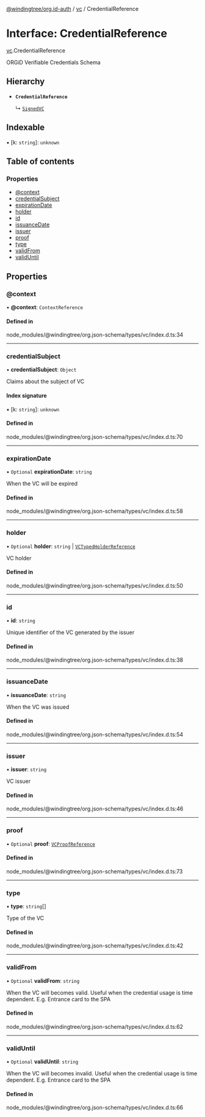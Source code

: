 [@windingtree/org.id-auth](../README.md) / [vc](../modules/vc.md) / CredentialReference

# Interface: CredentialReference

[vc](../modules/vc.md).CredentialReference

ORGiD Verifiable Credentials Schema

## Hierarchy

- **`CredentialReference`**

  ↳ [`SignedVC`](vc.SignedVC.md)

## Indexable

▪ [k: `string`]: `unknown`

## Table of contents

### Properties

- [@context](vc.CredentialReference.md#@context)
- [credentialSubject](vc.CredentialReference.md#credentialsubject)
- [expirationDate](vc.CredentialReference.md#expirationdate)
- [holder](vc.CredentialReference.md#holder)
- [id](vc.CredentialReference.md#id)
- [issuanceDate](vc.CredentialReference.md#issuancedate)
- [issuer](vc.CredentialReference.md#issuer)
- [proof](vc.CredentialReference.md#proof)
- [type](vc.CredentialReference.md#type)
- [validFrom](vc.CredentialReference.md#validfrom)
- [validUntil](vc.CredentialReference.md#validuntil)

## Properties

### @context

• **@context**: `ContextReference`

#### Defined in

node_modules/@windingtree/org.json-schema/types/vc/index.d.ts:34

___

### credentialSubject

• **credentialSubject**: `Object`

Claims about the subject of VC

#### Index signature

▪ [k: `string`]: `unknown`

#### Defined in

node_modules/@windingtree/org.json-schema/types/vc/index.d.ts:70

___

### expirationDate

• `Optional` **expirationDate**: `string`

When the VC will be expired

#### Defined in

node_modules/@windingtree/org.json-schema/types/vc/index.d.ts:58

___

### holder

• `Optional` **holder**: `string` \| [`VCTypedHolderReference`](vc.VCTypedHolderReference.md)

VC holder

#### Defined in

node_modules/@windingtree/org.json-schema/types/vc/index.d.ts:50

___

### id

• **id**: `string`

Unique identifier of the VC generated by the issuer

#### Defined in

node_modules/@windingtree/org.json-schema/types/vc/index.d.ts:38

___

### issuanceDate

• **issuanceDate**: `string`

When the VC was issued

#### Defined in

node_modules/@windingtree/org.json-schema/types/vc/index.d.ts:54

___

### issuer

• **issuer**: `string`

VC issuer

#### Defined in

node_modules/@windingtree/org.json-schema/types/vc/index.d.ts:46

___

### proof

• `Optional` **proof**: [`VCProofReference`](vc.VCProofReference.md)

#### Defined in

node_modules/@windingtree/org.json-schema/types/vc/index.d.ts:73

___

### type

• **type**: `string`[]

Type of the VC

#### Defined in

node_modules/@windingtree/org.json-schema/types/vc/index.d.ts:42

___

### validFrom

• `Optional` **validFrom**: `string`

When the VC will becomes valid. Useful when the credential usage is time dependent. E.g. Entrance card to the SPA

#### Defined in

node_modules/@windingtree/org.json-schema/types/vc/index.d.ts:62

___

### validUntil

• `Optional` **validUntil**: `string`

When the VC will becomes invalid. Useful when the credential usage is time dependent. E.g. Entrance card to the SPA

#### Defined in

node_modules/@windingtree/org.json-schema/types/vc/index.d.ts:66
